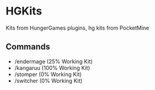 # HGKits
Kits from HungerGames plugins, hg kits from PocketMine

## Commands
- /endermage (25% Working Kit)
- /kangaruu (100% Working Kit)
- /stomper (0% Working Kit)
- /switcher (0% Working Kit)
